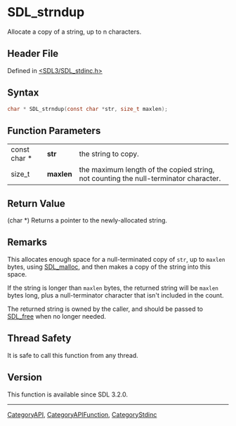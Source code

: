 # SDL_strndup

Allocate a copy of a string, up to n characters.

## Header File

Defined in [<SDL3/SDL_stdinc.h>](https://github.com/libsdl-org/SDL/blob/main/include/SDL3/SDL_stdinc.h)

## Syntax

```c
char * SDL_strndup(const char *str, size_t maxlen);
```

## Function Parameters

|              |            |                                                                                      |
| ------------ | ---------- | ------------------------------------------------------------------------------------ |
| const char * | **str**    | the string to copy.                                                                  |
| size_t       | **maxlen** | the maximum length of the copied string, not counting the null-terminator character. |

## Return Value

(char *) Returns a pointer to the newly-allocated string.

## Remarks

This allocates enough space for a null-terminated copy of `str`, up to
`maxlen` bytes, using [SDL_malloc](SDL_malloc), and then makes a copy of
the string into this space.

If the string is longer than `maxlen` bytes, the returned string will be
`maxlen` bytes long, plus a null-terminator character that isn't included
in the count.

The returned string is owned by the caller, and should be passed to
[SDL_free](SDL_free) when no longer needed.

## Thread Safety

It is safe to call this function from any thread.

## Version

This function is available since SDL 3.2.0.





----
[CategoryAPI](CategoryAPI), [CategoryAPIFunction](CategoryAPIFunction), [CategoryStdinc](CategoryStdinc)

